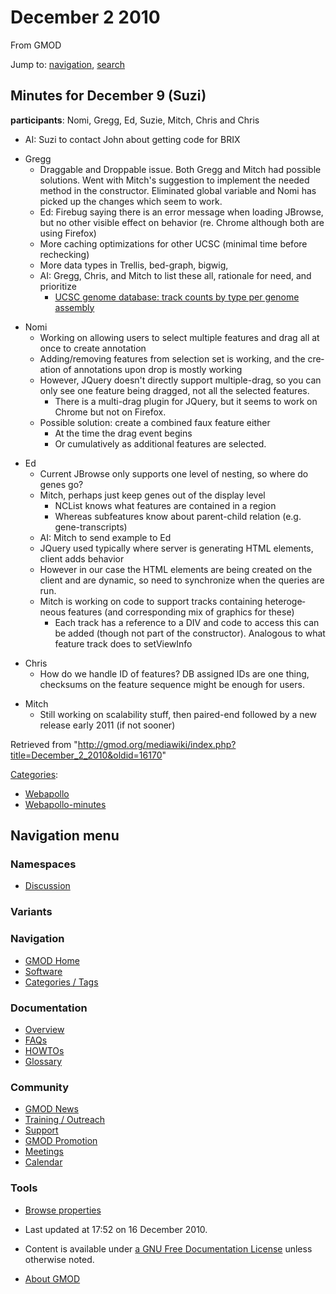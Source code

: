 <div id="mw-page-base" class="noprint">

</div>

<div id="mw-head-base" class="noprint">

</div>

<div id="content" class="mw-body" role="main">

<span id="top"></span>

<div id="mw-js-message" style="display:none;">

</div>



# <span dir="auto">December 2 2010</span>

<div id="bodyContent">

<div id="siteSub">

From GMOD

</div>

<div id="contentSub">

</div>

<div id="jump-to-nav" class="mw-jump">

Jump to: [navigation](#mw-navigation), [search](#p-search)

</div>

<div id="mw-content-text" class="mw-content-ltr" lang="en" dir="ltr">

## <span id="Minutes_for_December_9_.28Suzi.29" class="mw-headline">Minutes for December 9 (Suzi)</span>

**participants**: Nomi, Gregg, Ed, Suzie, Mitch, Chris and Chris

- AI: Suzi to contact John about getting code for BRIX

<!-- -->

- Gregg
  - Draggable and Droppable issue. Both Gregg and Mitch had possible
    solutions. Went with Mitch's suggestion to implement the needed
    method in the constructor. Eliminated global variable and Nomi has
    picked up the changes which seem to work.
  - Ed: Firebug saying there is an error message when loading JBrowse,
    but no other visible effect on behavior (re. Chrome although both
    are using Firefox)
  - More caching optimizations for other UCSC (minimal time before
    rechecking)
  - More data types in Trellis, bed-graph, bigwig,
  - AI: Gregg, Chris, and Mitch to list these all, rationale for need,
    and prioritize
    - <a
      href="https://spreadsheets.google.com/ccc?key=0Ag9y46wZI6EVdGFYa0V6WXhQaXRDMmhoQm9GRVBVMEE&amp;hl=en&amp;authkey=CJn73pAB"
      class="external text" rel="nofollow">UCSC genome database: track counts
      by type per genome assembly</a>

<!-- -->

- Nomi
  - Working on allowing users to select multiple features and drag all
    at once to create annotation
  - Adding/removing features from selection set is working, and the
    creation of annotations upon drop is mostly working
  - However, JQuery doesn't directly support multiple-drag, so you can
    only see one feature being dragged, not all the selected features.
    - There is a multi-drag plugin for JQuery, but it seems to work on
      Chrome but not on Firefox.
  - Possible solution: create a combined faux feature either
    - At the time the drag event begins
    - Or cumulatively as additional features are selected.

<!-- -->

- Ed
  - Current JBrowse only supports one level of nesting, so where do
    genes go?
  - Mitch, perhaps just keep genes out of the display level
    - NCList knows what features are contained in a region
    - Whereas subfeatures know about parent-child relation (e.g.
      gene-transcripts)
  - AI: Mitch to send example to Ed
  - JQuery used typically where server is generating HTML elements,
    client adds behavior
  - However in our case the HTML elements are being created on the
    client and are dynamic, so need to synchronize when the queries are
    run.
  - Mitch is working on code to support tracks containing heterogeneous
    features (and corresponding mix of graphics for these)
    - Each track has a reference to a DIV and code to access this can be
      added (though not part of the constructor). Analogous to what
      feature track does to setViewInfo

<!-- -->

- Chris
  - How do we handle ID of features? DB assigned IDs are one thing,
    checksums on the feature sequence might be enough for users.

<!-- -->

- Mitch
  - Still working on scalability stuff, then paired-end followed by a
    new release early 2011 (if not sooner)

</div>

<div class="printfooter">

Retrieved from
"<http://gmod.org/mediawiki/index.php?title=December_2_2010&oldid=16170>"

</div>

<div id="catlinks" class="catlinks">

<div id="mw-normal-catlinks" class="mw-normal-catlinks">

[Categories](Special:Categories "Special:Categories"):

- [Webapollo](Category:Webapollo "Category:Webapollo")
- [Webapollo-minutes](Category:Webapollo-minutes "Category:Webapollo-minutes")

</div>

</div>

<div class="visualClear">

</div>

</div>

</div>

<div id="mw-navigation">

## Navigation menu

<div id="mw-head">



<div id="left-navigation">

<div id="p-namespaces" class="vectorTabs" role="navigation"
aria-labelledby="p-namespaces-label">

### Namespaces


- <span id="ca-talk"><a
  href="http://gmod.org/mediawiki/index.php?title=Talk:December_2_2010&amp;action=edit&amp;redlink=1"
  accesskey="t"
  title="Discussion about the content page [t]">Discussion</a></span>

</div>

<div id="p-variants" class="vectorMenu emptyPortlet" role="navigation"
aria-labelledby="p-variants-label">

### 

### Variants[](#)

<div class="menu">

</div>

</div>

</div>





</div>

</div>

</div>

<div id="mw-panel">

<div id="p-logo" role="banner">

<a href="Main_Page"
style="background-image: url(../images/GMOD-cogs.png);"
title="Visit the main page"></a>

</div>

<div id="p-Navigation" class="portal" role="navigation"
aria-labelledby="p-Navigation-label">

### Navigation

<div class="body">

- <span id="n-GMOD-Home">[GMOD Home](Main_Page)</span>
- <span id="n-Software">[Software](GMOD_Components)</span>
- <span id="n-Categories-.2F-Tags">[Categories /
  Tags](Categories)</span>

</div>

</div>

<div id="p-Documentation" class="portal" role="navigation"
aria-labelledby="p-Documentation-label">

### Documentation

<div class="body">

- <span id="n-Overview">[Overview](Overview)</span>
- <span id="n-FAQs">[FAQs](Category:FAQ)</span>
- <span id="n-HOWTOs">[HOWTOs](Category:HOWTO)</span>
- <span id="n-Glossary">[Glossary](Glossary)</span>

</div>

</div>

<div id="p-Community" class="portal" role="navigation"
aria-labelledby="p-Community-label">

### Community

<div class="body">

- <span id="n-GMOD-News">[GMOD News](GMOD_News)</span>
- <span id="n-Training-.2F-Outreach">[Training /
  Outreach](Training_and_Outreach)</span>
- <span id="n-Support">[Support](Support)</span>
- <span id="n-GMOD-Promotion">[GMOD Promotion](GMOD_Promotion)</span>
- <span id="n-Meetings">[Meetings](Meetings)</span>
- <span id="n-Calendar">[Calendar](Calendar)</span>

</div>

</div>

<div id="p-tb" class="portal" role="navigation"
aria-labelledby="p-tb-label">

### Tools

<div class="body">


- <span id="t-smwbrowselink"><a href="Special%3ABrowse/December_2_2010" rel="smw-browse">Browse
  properties</a></span>


</div>

</div>

</div>

</div>

<div id="footer" role="contentinfo">

- <span id="footer-info-lastmod">Last updated at 17:52 on 16 December
  2010.</span>
<!-- - <span id="footer-info-viewcount">38,042 page views.</span> -->
- <span id="footer-info-copyright">Content is available under
  <a href="http://www.gnu.org/licenses/fdl-1.3.html" class="external"
  rel="nofollow">a GNU Free Documentation License</a> unless otherwise
  noted.</span>

<!-- -->

- <span id="footer-places-about">[About
  GMOD](GMOD:About "GMOD:About")</span>

<!-- -->






</div>
